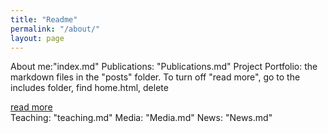 ```yaml
---
title: "Readme"
permalink: "/about/"
layout: page
---
```



About me:"index.md"
Publications: "Publications.md"
Project Portfolio: the markdown files in the "posts" folder. To turn off "read more", go to the includes folder, find home.html, delete <div class="more"><a href="{{ post.url | relative_url }}">read more</a></div>
Teaching: "teaching.md"
Media: "Media.md"
News: "News.md"
